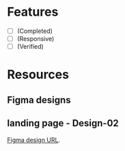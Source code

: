 # Features
- [ ] (Completed)
- [ ] (Responsive)
- [ ] (Verified)

# Resources
## Figma designs
## landing page - Design-02
[Figma design URL](https://www.figma.com/design/4oOseqQPpOEOibpXql26OM/PUID?node-id=0-1&t=Vd34XDuS8FjaBsVe-0).